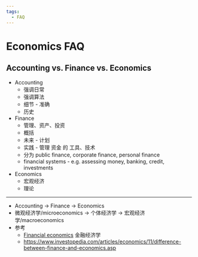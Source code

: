 ```yaml
---
tags:
  - FAQ
---
```


# Economics FAQ

## Accounting vs. Finance vs. Economics

- Accounting
  - 强调日常
  - 强调算法
  - 细节 - 准确
  - 历史
- Finance
  - 管理、资产、投资
  - 概括
  - 未来 - 计划
  - 实践 - 管理 资金 的 工具、技术
  - 分为 public finance, corporate finance, personal finance
  - financial systems - e.g. assessing money, banking, credit, investments
- Economics
  - 宏观经济
  - 理论

---

- Accounting -> Finance -> Economics
- 微观经济学/microeconomics -> 个体经济学 -> 宏观经济学/macroeconomics
- 参考
  - [Financial economics](https://en.wikipedia.org/wiki/Financial_economics) 金融经济学
  - https://www.investopedia.com/articles/economics/11/difference-between-finance-and-economics.asp
